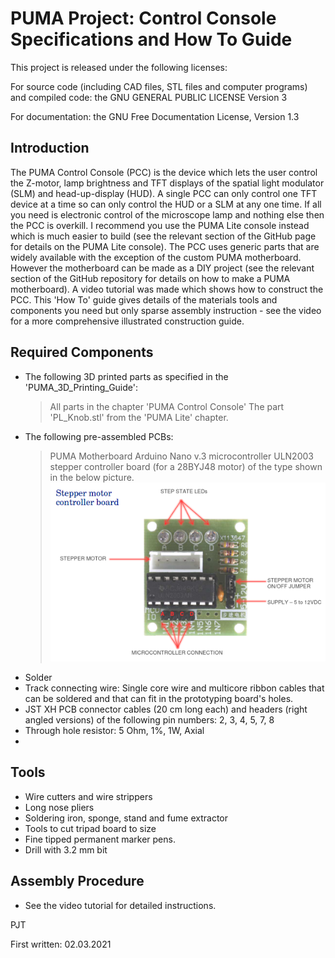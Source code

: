 PUMA Project: Control Console Specifications and How To Guide
=============================================================

This project is released under the following licenses:

For source code (including CAD files, STL files and computer programs) and compiled code: the GNU GENERAL PUBLIC LICENSE Version 3

For documentation: the GNU Free Documentation License, Version 1.3

Introduction
------------
The PUMA Control Console (PCC) is the device which lets the user control the Z-motor, lamp brightness and TFT displays of the spatial light modulator (SLM) and head-up-display (HUD).
A single PCC can only control one TFT device at a time so can only control the HUD or a SLM at any one time.
If all you need is electronic control of the microscope lamp and nothing else then the PCC is overkill. I recommend you use the PUMA Lite console instead which is much easier to build (see the relevant section of the GitHub page for details on the PUMA Lite console).
The PCC uses generic parts that are widely available with the exception of the custom PUMA motherboard. However the motherboard can be made as a DIY project (see the relevant section of the GitHub repository for details on how to make a PUMA motherboard).
A video tutorial was made which shows how to construct the PCC. This 'How To' guide gives details of the materials tools and components you need but only sparse assembly instruction - see the video for a more comprehensive illustrated construction guide.

Required Components
-------------------
* The following 3D printed parts as specified in the 'PUMA_3D_Printing_Guide':
	> All parts in the chapter 'PUMA Control Console'
	> The part 'PL_Knob.stl' from the 'PUMA Lite' chapter.
* The following pre-assembled PCBs:
	> PUMA Motherboard
	> Arduino Nano v.3 microcontroller
	> ULN2003 stepper controller board (for a 28BYJ48  motor) of the type shown in the below picture.
	![PUMA Stepper controller](Images/PCC_Stepper_controller.png)
	> 
* Solder
* Track connecting wire: Single core wire and multicore ribbon cables that can be soldered and that can fit in the prototyping board's holes.
* JST XH PCB connector cables (20 cm long each) and headers (right angled versions) of the following pin numbers: 2, 3, 4, 5, 7, 8
* Through hole resistor: 5 Ohm, 1%, 1W, Axial
* 

Tools
-----
* Wire cutters and wire strippers
* Long nose pliers
* Soldering iron, sponge, stand and fume extractor
* Tools to cut tripad board to size
* Fine tipped permanent marker pens.
* Drill with 3.2 mm bit



Assembly Procedure
------------------
* See the video tutorial for detailed instructions.


 

PJT

First written: 02.03.2021 
